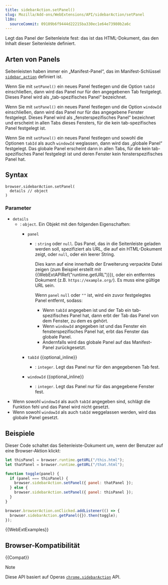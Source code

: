 ```yaml
---
title: sidebarAction.setPanel()
slug: Mozilla/Add-ons/WebExtensions/API/sidebarAction/setPanel
l10n:
  sourceCommit: 09109b6f9444d22215ba330ec1e64e73980b2a6c
---
```


Legt das Panel der Seitenleiste fest: das ist das HTML-Dokument, das den Inhalt dieser Seitenleiste definiert.

## Arten von Panels

Seitenleisten haben immer ein „Manifest-Panel“, das im Manifest-Schlüssel [`sidebar_action`](/de/docs/Mozilla/Add-ons/WebExtensions/manifest.json/sidebar_action) definiert ist.

Wenn Sie mit `setPanel()` ein neues Panel festlegen und die Option `tabId` einschließen, dann wird das Panel nur für den angegebenen Tab festgelegt. Dieses Panel wird als „tab-spezifisches Panel“ bezeichnet.

Wenn Sie mit `setPanel()` ein neues Panel festlegen und die Option `windowId` einschließen, dann wird das Panel nur für das angegebene Fenster festgelegt. Dieses Panel wird als „fensterspezifisches Panel“ bezeichnet und erscheint in allen Tabs dieses Fensters, für die kein tab-spezifisches Panel festgelegt ist.

Wenn Sie mit `setPanel()` ein neues Panel festlegen und sowohl die Optionen `tabId` als auch `windowId` weglassen, dann wird das „globale Panel“ festgelegt. Das globale Panel erscheint dann in allen Tabs, für die kein tab-spezifisches Panel festgelegt ist und deren Fenster kein fensterspezifisches Panel hat.

## Syntax

```js-nolint
browser.sidebarAction.setPanel(
  details // object
)
```

### Parameter

- `details`
  - : `object`. Ein Objekt mit den folgenden Eigenschaften:
    - `panel`
      - : `string` oder `null`. Das Panel, das in die Seitenleiste geladen werden soll, spezifiziert als URL, die auf ein HTML-Dokument zeigt, oder `null`, oder ein leerer String.

        Dies kann auf eine innerhalb der Erweiterung verpackte Datei zeigen (zum Beispiel erstellt mit {{WebExtAPIRef("runtime.getURL")}}), oder ein entferntes Dokument (z.B. `https://example.org/`). Es muss eine gültige URL sein.

        Wenn `panel` `null` oder `""` ist, wird ein zuvor festgelegtes Panel entfernt, sodass:
        - Wenn `tabId` angegeben ist und der Tab ein tab-spezifisches Panel hat, dann erbt der Tab das Panel von dem Fenster, zu dem es gehört.
        - Wenn `windowId` angegeben ist und das Fenster ein fensterspezifisches Panel hat, erbt das Fenster das globale Panel.
        - Andernfalls wird das globale Panel auf das Manifest-Panel zurückgesetzt.

    - `tabId` {{optional_inline}}
      - : `integer`. Legt das Panel nur für den angegebenen Tab fest.
    - `windowId` {{optional_inline}}
      - : `integer`. Legt das Panel nur für das angegebene Fenster fest.

<!---->

- Wenn sowohl `windowId` als auch `tabId` angegeben sind, schlägt die Funktion fehl und das Panel wird nicht gesetzt.
- Wenn sowohl `windowId` als auch `tabId` weggelassen werden, wird das globale Panel gesetzt.

## Beispiele

Dieser Code schaltet das Seitenleiste-Dokument um, wenn der Benutzer auf eine Browser-Aktion klickt:

```js
let thisPanel = browser.runtime.getURL("/this.html");
let thatPanel = browser.runtime.getURL("/that.html");

function toggle(panel) {
  if (panel === thisPanel) {
    browser.sidebarAction.setPanel({ panel: thatPanel });
  } else {
    browser.sidebarAction.setPanel({ panel: thisPanel });
  }
}

browser.browserAction.onClicked.addListener(() => {
  browser.sidebarAction.getPanel({}).then(toggle);
});
```

{{WebExtExamples}}

## Browser-Kompatibilität

{{Compat}}

> [!NOTE]
> Diese API basiert auf Operas [`chrome.sidebarAction`](https://help.opera.com/en/extensions/sidebar-action-api/) API.
